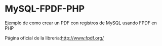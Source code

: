 # MySQL-FPDF-PHP
Ejemplo de como crear un PDF con registros de MySQL usando FPDF en PHP

Página oficial de la librería:http://www.fpdf.org/
